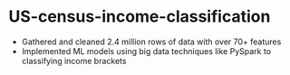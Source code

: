 # US-census-income-classification
 - Gathered and cleaned 2.4 million rows of data with over 70+ features
 - Implemented ML models using big data techniques like PySpark to classifying income brackets
